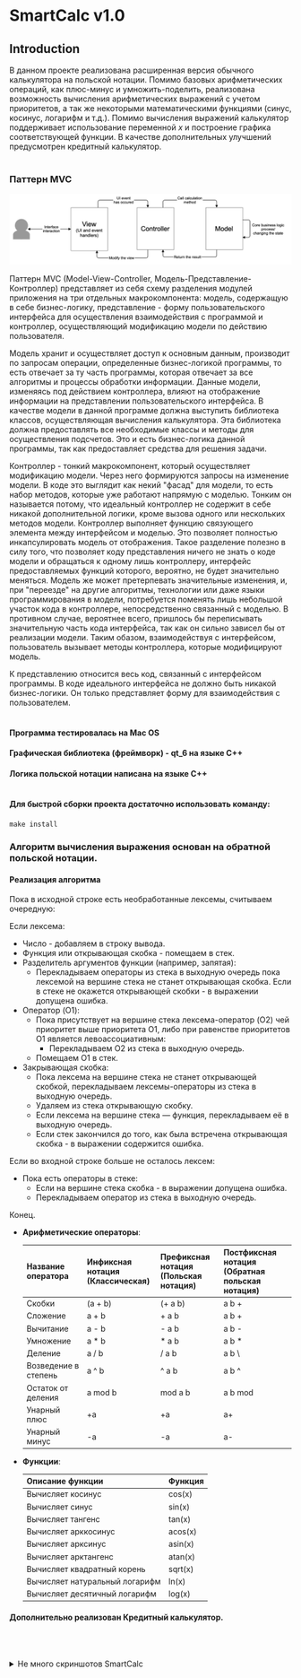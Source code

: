 # SmartCalc v1.0

## Introduction

В данном проекте реализована расширенная версия обычного калькулятора на польской нотации. Помимо базовых арифметических операций, как плюс-минус и умножить-поделить, реализована возможность вычисления арифметических выражений с учетом приоритетов, а так же некоторыми математическими функциями (синус, косинус, логарифм и т.д.). Помимо вычисления выражений калькулятор поддерживает использование переменной _x_ и построение графика соответствующей функции. В качестве дополнительных улучшений предусмотрен кредитный калькулятор.
<br/><br/>
### Паттерн MVC

![Pattern MVC](./images/MVC-Process.png)

Паттерн MVC (Model-View-Controller, Модель-Представление-Контроллер) представляет из себя схему разделения модулей приложения на три отдельных макрокомпонента: модель, содержащую в себе бизнес-логику, представление - форму пользовательского интерфейса для осуществления взаимодействия с программой и контроллер, осуществляющий модификацию модели по действию пользователя.

Модель хранит и осуществляет доступ к основным данным, производит по запросам операции, определенные бизнес-логикой программы, то есть отвечает за ту часть программы, которая отвечает за все алгоритмы и процессы обработки информации. Данные модели, изменяясь под действием контроллера, влияют на отображение информации на представлении пользовательского интерфейса. В качестве модели в данной программе должна выступить библиотека классов, осуществляющая вычисления калькулятора. Эта библиотека должна предоставлять все необходимые классы и методы для осуществления подсчетов. Это и есть бизнес-логика данной программы, так как предоставляет средства для решения задачи. 

Контроллер - тонкий макрокомпонент, который осуществляет модификацию модели. Через него формируются запросы на изменение модели. В коде это выглядит как некий "фасад" для модели, то есть набор методов, которые уже работают напрямую с моделью. Тонким он называется потому, что идеальный контроллер не содержит в себе никакой дополнительной логики, кроме вызова одного или нескольких методов модели. Контроллер выполняет функцию связующего элемента между интерфейсом и моделью. Это позволяет полностью инкапсулировать модель от отображения. Такое разделение полезно в силу того, что позволяет коду представления ничего не знать о коде модели и обращаться к одному лишь контроллеру, интерфейс предоставляемых функций которого, вероятно, не будет значительно меняться. Модель же может претерпевать значительные изменения, и, при "переезде" на другие алгоритмы, технологии или даже языки программирования в модели, потребуется поменять лишь небольшой участок кода в контроллере, непосредственно связанный с моделью. В противном случае, вероятнее всего, пришлось бы переписывать значительную часть кода интерфейса, так как он сильно зависел бы от реализации модели. Таким обазом, взаимодействуя с интерфейсом, пользователь вызывает методы контроллера, которые модифицируют модель.

К представлению относится весь код, связанный с интерфейсом программы. В коде идеального интерфейса не должно быть никакой бизнес-логики. Он только представляет форму для взаимодействия с пользователем.
<br/><br/>

#### Программа тестировалась на Mac OS
#### Графическая библиотека (фреймворк) - qt_6 на языке С++
#### Логика польской нотации написана на языке С++<br/><br/>
#### Для быстрой сборки проекта достаточно использовать команду:
`make install`

### Алгоритм вычисления выражения основан на обратной польской нотации.

#### Реализация алгоритма

Пока в исходной строке есть необработанные лексемы, считываем очередную:

Если лексема:
- Число - добавляем в строку вывода.
- Функция или открывающая скобка - помещаем в стек.
- Разделитель аргументов функции (например, запятая):         
    - Перекладываем операторы из стека в выходную очередь пока лексемой на вершине стека не станет открывающая скобка. Если в стеке не окажется открывающей скобки - в выражении допущена ошибка.
- Оператор (O1):
    - Пока присутствует на вершине стека лексема-оператор (O2) чей приоритет выше приоритета O1, либо при равенстве приоритетов O1 является левоассоциативным:
        - Перекладываем O2 из стека в выходную очередь.
    - Помещаем O1 в стек.
- Закрывающая скобка:
    - Пока лексема на вершине стека не станет открывающей скобкой, перекладываем лексемы-операторы из стека в выходную очередь.
    - Удаляем из стека открывающую скобку.
    - Если лексема на вершине стека — функция, перекладываем её в выходную очередь.
    - Если стек закончился до того, как была встречена открывающая скобка - в выражении содержится ошибка.

Если во входной строке больше не осталось лексем:
- Пока есть операторы в стеке:
    - Если на вершине стека скобка - в выражении допущена ошибка.
    - Перекладываем оператор из стека в выходную очередь.

Конец.

- **Арифметические операторы**:

    | Название оператора | Инфиксная нотация <br /> (Классическая) | Префиксная нотация <br /> (Польская нотация) |  Постфиксная нотация <br /> (Обратная польская нотация) |
    | ------ | ------ | ------ | ------ |
    | Скобки | (a + b) | (+ a b) | a b + |
    | Сложение | a + b | + a b | a b + |
    | Вычитание | a - b | - a b | a b - |
    | Умножение | a * b | * a b | a b * |
    | Деление | a / b | / a b | a b \ |
    | Возведение в степень | a ^ b | ^ a b | a b ^ |
    | Остаток от деления | a mod b | mod a b | a b mod |
    | Унарный плюс | +a | +a | a+ |
    | Унарный минус | -a | -a | a- |

- **Функции**:

    | Описание функции | Функция |   
    | ---------------- | ------- |  
    | Вычисляет косинус | cos(x) |   
    | Вычисляет синус | sin(x) |  
    | Вычисляет тангенс | tan(x) |  
    | Вычисляет арккосинус | acos(x) | 
    | Вычисляет арксинус | asin(x) | 
    | Вычисляет арктангенс | atan(x) |
    | Вычисляет квадратный корень | sqrt(x) |
    | Вычисляет натуральный логарифм | ln(x) | 
    | Вычисляет десятичный логарифм | log(x) |


#### Дополнительно реализован Кредитный калькулятор.
<br/><br/>

<details>
    <summary>Не много скриншотов SmartCalc</summary>
<br/>

- ![](./ScreenShot_SmartCalc/Screenshot%20from%202023-05-03%2002-18-33.png)
<br/><br/><br/>

- ![](./ScreenShot_SmartCalc/Screenshot%20from%202023-05-03%2002-19-19.png)
<br/><br/><br/>

- ![](./ScreenShot_SmartCalc/Screenshot%20from%202023-05-03%2002-20-17.png)
<br/><br/><br/>

- ![](./ScreenShot_SmartCalc/Screenshot%20from%202023-05-03%2002-20-38.png)
</details>
